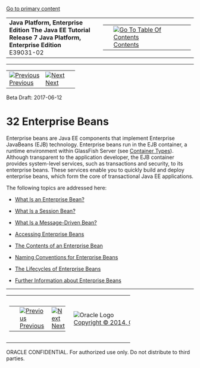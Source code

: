 [Go to primary content](#BEGIN)

<table>
<colgroup>
<col width="50%" />
<col width="50%" />
</colgroup>
<tbody>
<tr class="odd">
<td><strong>Java Platform, Enterprise Edition The Java EE Tutorial</strong><br />
<strong>Release 7 Java Platform, Enterprise Edition</strong><br />
E39031-02</td>
<td><table>
<tbody>
<tr class="odd">
<td> </td>
<td><a href="toc.htm"><img src="../../dcommon/gifs/toc.gif" alt="Go To Table Of Contents" /><br />
<span class="icon">Contents</span></a></td>
</tr>
</tbody>
</table></td>
</tr>
</tbody>
</table>

-----

<table>
<tbody>
<tr class="odd">
<td><a href="partentbeans.htm"><img src="../../dcommon/gifs/leftnav.gif" alt="Previous" /><br />
<span class="icon">Previous</span></a> </td>
<td><a href="ejb-intro001.htm"><img src="../../dcommon/gifs/rightnav.gif" alt="Next" /><br />
<span class="icon">Next</span></a></td>
<td> </td>
</tr>
</tbody>
</table>

Beta Draft: 2017-06-12

# 32 Enterprise Beans

Enterprise beans are Java EE components that implement Enterprise
JavaBeans (EJB) technology. Enterprise beans run in the EJB container, a
runtime environment within GlassFish Server (see [Container
Types](overview005.htm#BNABQ)). Although transparent to the application
developer, the EJB container provides system-level services, such as
transactions and security, to its enterprise beans. These services
enable you to quickly build and deploy enterprise beans, which form the
core of transactional Java EE applications.

The following topics are addressed here:

  - [What Is an Enterprise Bean?](ejb-intro001.htm#GIPMB)

  - [What Is a Session Bean?](ejb-intro002.htm#GIPJG)

  - [What Is a Message-Driven Bean?](ejb-intro003.htm#GIPKO)

  - [Accessing Enterprise Beans](ejb-intro004.htm#GIPJF)

  - [The Contents of an Enterprise Bean](ejb-intro005.htm#GIPIO)

  - [Naming Conventions for Enterprise Beans](ejb-intro006.htm#GIPKS)

  - [The Lifecycles of Enterprise Beans](ejb-intro007.htm#GIPLJ)

  - [Further Information about Enterprise Beans](ejb-intro008.htm#GIPLG)

-----

<table style="width:66%;">
<colgroup>
<col width="33%" />
<col width="0%" />
<col width="33%" />
</colgroup>
<tbody>
<tr class="odd">
<td><table style="width:96%;">
<colgroup>
<col width="0%" />
<col width="48%" />
<col width="48%" />
</colgroup>
<tbody>
<tr class="odd">
<td> </td>
<td><a href="partentbeans.htm"><img src="../../dcommon/gifs/leftnav.gif" alt="Previous" /><br />
<span class="icon">Previous</span></a> </td>
<td><a href="ejb-intro001.htm"><img src="../../dcommon/gifs/rightnav.gif" alt="Next" /><br />
<span class="icon">Next</span></a></td>
</tr>
</tbody>
</table></td>
<td><img src="../../dcommon/gifs/oracle.gif" alt="Oracle Logo" class="copyrightlogo" /> <a href="../../dcommon/html/cpyr.htm"><br />
<span class="copyrightlogo">Copyright © 2014, Oracle and/or its affiliates. All rights reserved.</span></a></td>
<td><table>
<tbody>
<tr class="odd">
<td> </td>
<td><a href="toc.htm"><img src="../../dcommon/gifs/toc.gif" alt="Go To Table Of Contents" /><br />
<span class="icon">Contents</span></a></td>
</tr>
</tbody>
</table></td>
</tr>
</tbody>
</table>

ORACLE CONFIDENTIAL. For authorized use only. Do not distribute to third parties.
